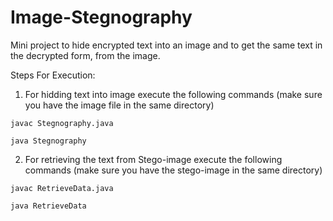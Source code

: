 # Image-Stegnography
Mini project to hide encrypted text into an image and to get the same text in the decrypted form, from the image.

Steps For Execution:

1. For hidding text into image execute the following commands (make sure you have the image file in the same directory)
  ```
  javac Stegnography.java
  ```
  ```
  java Stegnography
  ```
2. For retrieving the text from Stego-image execute the following commands (make sure you have the stego-image in the same directory)
  ```
  javac RetrieveData.java
  ```
  ```
  java RetrieveData
  ```

